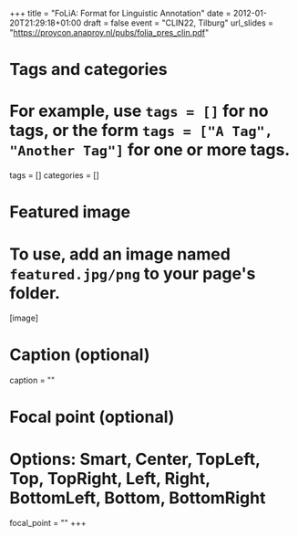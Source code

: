 +++
title = "FoLiA: Format for Linguistic Annotation"
date = 2012-01-20T21:29:18+01:00
draft = false
event = "CLIN22, Tilburg"
url_slides = "https://proycon.anaproy.nl/pubs/folia_pres_clin.pdf"

# Tags and categories
# For example, use `tags = []` for no tags, or the form `tags = ["A Tag", "Another Tag"]` for one or more tags.
tags = []
categories = []

# Featured image
# To use, add an image named `featured.jpg/png` to your page's folder.
[image]
  # Caption (optional)
  caption = ""

  # Focal point (optional)
  # Options: Smart, Center, TopLeft, Top, TopRight, Left, Right, BottomLeft, Bottom, BottomRight
  focal_point = ""
+++
